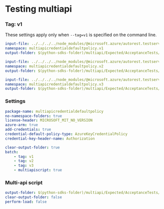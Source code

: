 # Testing multiapi

### Tag: v1

These settings apply only when `--tag=v1` is specified on the command line.

``` yaml $(tag) == 'v1'
input-file: ../../../../node_modules/@microsoft.azure/autorest.testserver/swagger/multiapi-v1.json
namespace: multiapicredentialdefaultpolicy.v1
output-folder: $(python-sdks-folder)/multiapi/Expected/AcceptanceTests/MultiapiCredentialDefaultPolicy/multiapicredentialdefaultpolicy/v1
```

``` yaml $(tag) == 'v2'
input-file: ../../../../node_modules/@microsoft.azure/autorest.testserver/swagger/multiapi-v2.json
namespace: multiapicredentialdefaultpolicy.v2
output-folder: $(python-sdks-folder)/multiapi/Expected/AcceptanceTests/MultiapiCredentialDefaultPolicy/multiapicredentialdefaultpolicy/v2
```

``` yaml $(tag) == 'v3'
input-file: ../../../../node_modules/@microsoft.azure/autorest.testserver/swagger/multiapi-v3.json
namespace: multiapicredentialdefaultpolicy.v3
output-folder: $(python-sdks-folder)/multiapi/Expected/AcceptanceTests/MultiapiCredentialDefaultPolicy/multiapicredentialdefaultpolicy/v3
```

### Settings
``` yaml
package-name: multiapicredentialdefaultpolicy
no-namespace-folders: true
license-header: MICROSOFT_MIT_NO_VERSION
azure-arm: true
add-credentials: true
credential-default-policy-type: AzureKeyCredentialPolicy
credential-key-header-name: Authorization
```

``` yaml $(multiapi)
clear-output-folder: true
batch:
    - tag: v1
    - tag: v2
    - tag: v3
    - multiapiscript: true
```

### Multi-api script

``` yaml $(multiapiscript)
output-folder: $(python-sdks-folder)/multiapi/Expected/AcceptanceTests/MultiapiCredentialDefaultPolicy/multiapicredentialdefaultpolicy/
clear-output-folder: false
perform-load: false
```
